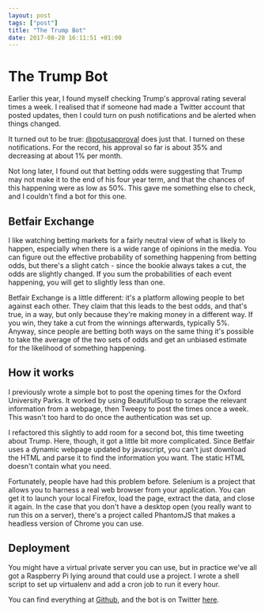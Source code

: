 ```yaml
---
layout: post
tags: ["post"]
title: "The Trump Bot"
date: 2017-08-28 16:11:51 +01:00
---
```


# The Trump Bot

Earlier this year, I found myself checking Trump's approval rating several times a week. I realised that if someone had made a Twitter account that posted updates, then I could turn on push notifications and be alerted when things changed.

It turned out to be true: [@potusapproval](https://twitter.com/potusapproval) does just that. I turned on these notifications. For the record, his approval so far is about 35% and decreasing at about 1% per month.

Not long later, I found out that betting odds were suggesting that Trump may not make it to the end of his four year term, and that the chances of this happening were as low as 50%. This gave me something else to check, and I couldn't find a bot for this one.

## Betfair Exchange

I like watching betting markets for a fairly neutral view of what is likely to happen, especially when there is a wide range of opinions in the media. You can figure out the effective probability of something happening from betting odds, but there's a slight catch - since the bookie always takes a cut, the odds are slightly changed. If you sum the probabilities of each event happening, you will get to slightly less than one.

Betfair Exchange is a little different: it's a platform allowing people to bet against each other. They claim that this leads to the best odds, and that's true, in a way, but only because they're making money in a different way. If you win, they take a cut from the winnings afterwards, typically 5%. Anyway, since people are betting both ways on the same thing it's possible to take the average of the two sets of odds and get an unbiased estimate for the likelihood of something happening.

## How it works

I previously wrote a simple bot to post the opening times for the Oxford University Parks. It worked by using BeautifulSoup to scrape the relevant information from a webpage, then Tweepy to post the times once a week. This wasn't too hard to do once the authentication was set up.

I refactored this slightly to add room for a second bot, this time tweeting about Trump. Here, though, it got a little bit more complicated. Since Betfair uses a dynamic webpage updated by javascript, you can't just download the HTML and parse it to find the information you want. The static HTML doesn't contain what you need.

Fortunately, people have had this problem before. Selenium is a project that allows you to harness a real web browser from your application. You can get it to launch your local Firefox, load the page, extract the data, and close it again. In the case that you don't have a desktop open (you really want to run this on a server), there's a project called PhantomJS that makes a headless version of Chrome you can use.

## Deployment

You might have a virtual private server you can use, but in practice we've all got a Raspberry Pi lying around that could use a project. I wrote a shell script to set up virtualenv and add a cron job to run it every hour.

You can find everything at [Github](https://github.com/willrogers/tbot), and the bot is on Twitter [here](https://twitter.com/trumpdumpodds).
